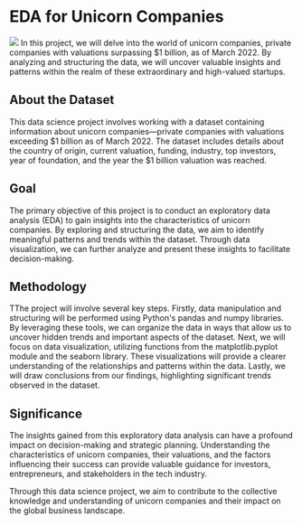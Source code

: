 # EDA for Unicorn Companies
![](https://storage.googleapis.com/kaggle-datasets-images/2192732/3662862/ea8a6e0470bd353a45317b4202444eb6/dataset-cover.jpg?t=2022-05-19-12-12-02)
In this project, we will delve into the world of unicorn companies, private companies with valuations surpassing $1 billion, as of March 2022. By analyzing and structuring the data, we will uncover valuable insights and patterns within the realm of these extraordinary and high-valued startups.
## About the Dataset
This data science project involves working with a dataset containing information about unicorn companies—private companies with valuations exceeding $1 billion as of March 2022. The dataset includes details about the country of origin, current valuation, funding, industry, top investors, year of foundation, and the year the $1 billion valuation was reached.
## Goal
The primary objective of this project is to conduct an exploratory data analysis (EDA) to gain insights into the characteristics of unicorn companies. By exploring and structuring the data, we aim to identify meaningful patterns and trends within the dataset. Through data visualization, we can further analyze and present these insights to facilitate decision-making.
## Methodology
TThe project will involve several key steps. Firstly, data manipulation and structuring will be performed using Python's pandas and numpy libraries. By leveraging these tools, we can organize the data in ways that allow us to uncover hidden trends and important aspects of the dataset.
Next, we will focus on data visualization, utilizing functions from the matplotlib.pyplot module and the seaborn library. These visualizations will provide a clearer understanding of the relationships and patterns within the data.
Lastly, we will draw conclusions from our findings, highlighting significant trends observed in the dataset.
## Significance
The insights gained from this exploratory data analysis can have a profound impact on decision-making and strategic planning. Understanding the characteristics of unicorn companies, their valuations, and the factors influencing their success can provide valuable guidance for investors, entrepreneurs, and stakeholders in the tech industry.

Through this data science project, we aim to contribute to the collective knowledge and understanding of unicorn companies and their impact on the global business landscape.

